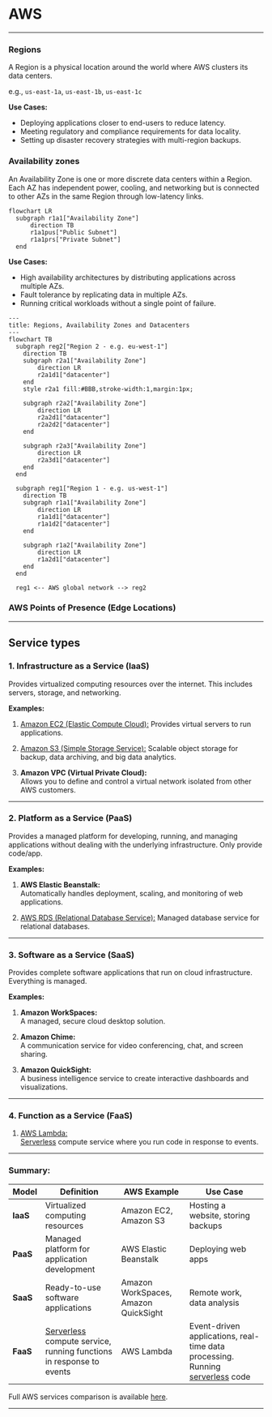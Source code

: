 # AWS

---

### Regions
A Region is a physical location around the world where AWS clusters its data centers.

e.g., `us-east-1a`, `us-east-1b`, `us-east-1c`

**Use Cases:**
- Deploying applications closer to end-users to reduce latency.
- Meeting regulatory and compliance requirements for data locality.
- Setting up disaster recovery strategies with multi-region backups.

### Availability zones
An Availability Zone is one or more discrete data centers within a Region. Each AZ has independent power, cooling, and networking but is connected to other AZs in the same Region through low-latency links.

```mermaid
flowchart LR
  subgraph r1a1["Availability Zone"]
      direction TB
      r1a1pus["Public Subnet"]
      r1a1prs["Private Subnet"]
  end
```

**Use Cases:**
- High availability architectures by distributing applications across multiple AZs.
- Fault tolerance by replicating data in multiple AZs.
- Running critical workloads without a single point of failure.


```mermaid
---
title: Regions, Availability Zones and Datacenters
---
flowchart TB
  subgraph reg2["Region 2 - e.g. eu-west-1"]
    direction TB
    subgraph r2a1["Availability Zone"]
        direction LR
        r2a1d1["datacenter"]
    end
    style r2a1 fill:#BBB,stroke-width:1,margin:1px;

    subgraph r2a2["Availability Zone"]
        direction LR
        r2a2d1["datacenter"]
        r2a2d2["datacenter"]
    end

    subgraph r2a3["Availability Zone"]
        direction LR
        r2a3d1["datacenter"]
    end
  end

  subgraph reg1["Region 1 - e.g. us-west-1"]
    direction TB
    subgraph r1a1["Availability Zone"]
        direction LR
        r1a1d1["datacenter"]
        r1a1d2["datacenter"]
    end

    subgraph r1a2["Availability Zone"]
        direction LR
        r1a2d1["datacenter"]
    end
  end

  reg1 <-- AWS global network --> reg2
```

### AWS Points of Presence (Edge Locations)

---

## Service types

### **1. Infrastructure as a Service (IaaS)**
Provides virtualized computing resources over the internet. This includes servers, storage, and networking.

**Examples:**
1. [Amazon EC2 (Elastic Compute Cloud):](./services/ec2.md)
Provides virtual servers to run applications.  

1. [Amazon S3 (Simple Storage Service):](./services/s3.md)
Scalable object storage for backup, data archiving, and big data analytics.  

1. **Amazon VPC (Virtual Private Cloud):**  
Allows you to define and control a virtual network isolated from other AWS customers.  

---

### **2. Platform as a Service (PaaS)**
Provides a managed platform for developing, running, and managing applications without dealing with the underlying infrastructure. Only provide code/app.

**Examples:**
1. **AWS Elastic Beanstalk:**  
Automatically handles deployment, scaling, and monitoring of web applications.  

2. [AWS RDS (Relational Database Service):](../services/rds.md)
Managed database service for relational databases.  

---

### **3. Software as a Service (SaaS)**
Provides complete software applications that run on cloud infrastructure. Everything is managed.

**Examples:**
1. **Amazon WorkSpaces:**  
A managed, secure cloud desktop solution.  

2. **Amazon Chime:**  
A communication service for video conferencing, chat, and screen sharing.  

3. **Amazon QuickSight:**  
A business intelligence service to create interactive dashboards and visualizations.  

---

### **4. Function as a Service (FaaS)**

1. [AWS Lambda:](../services/lambda.md)  
[Serverless](../onboarding/serverless.md) compute service where you run code in response to events.

---

### Summary:

| Model   | Definition                                  | AWS Example                          | Use Case                                   |
|---------|--------------------------------------------|---------------------------------------|-------------------------------------------|
| **IaaS** | Virtualized computing resources            | Amazon EC2, Amazon S3                | Hosting a website, storing backups        |
| **PaaS** | Managed platform for application development | AWS Elastic Beanstalk              | Deploying web apps |
| **SaaS** | Ready-to-use software applications         | Amazon WorkSpaces, Amazon QuickSight | Remote work, data analysis                |
| **FaaS** | [Serverless](../onboarding/serverless.md) compute service, running functions in response to events | AWS Lambda | Event-driven applications, real-time data processing. Running [serverless](../onboarding/serverless.md) code |

Full AWS services comparison is available [here](./saas-paas-vs-iaas.md).

---

